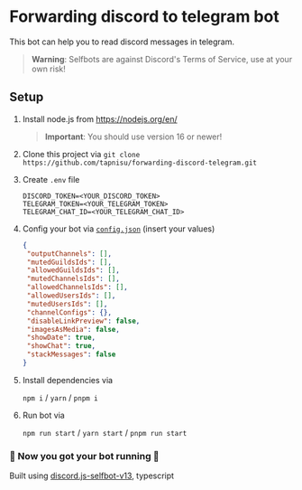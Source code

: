 # Forwarding discord to telegram bot

This bot can help you to read discord messages in telegram.

> **Warning**:
> Selfbots are against Discord's Terms of Service, use at your own risk!

## Setup

1. Install node.js from <https://nodejs.org/en/>

   > **Important**:
   > You should use version 16 or newer!

2. Clone this project via `git clone https://github.com/tapnisu/forwarding-discord-telegram.git`

3. Create `.env` file

   ```env
   DISCORD_TOKEN=<YOUR_DISCORD_TOKEN>
   TELEGRAM_TOKEN=<YOUR_TELEGRAM_TOKEN>
   TELEGRAM_CHAT_ID=<YOUR_TELEGRAM_CHAT_ID>
   ```

4. Config your bot via [`config.json`](сonfig.json) (insert your values)

   ```json
   {
   	"outputChannels": [],
   	"mutedGuildsIds": [],
   	"allowedGuildsIds": [],
   	"mutedChannelsIds": [],
   	"allowedChannelsIds": [],
   	"allowedUsersIds": [],
   	"mutedUsersIds": [],
   	"channelConfigs": {},
   	"disableLinkPreview": false,
   	"imagesAsMedia": false,
   	"showDate": true,
   	"showChat": true,
   	"stackMessages": false
   }
   ```

5. Install dependencies via

   `npm i` / `yarn` / `pnpm i`

6. Run bot via

   `npm run start` / `yarn start` / `pnpm run start`

### 🎉 Now you got your bot running 🎉

Built using [discord.js-selfbot-v13](https://github.com/aiko-chan-ai/discord.js-selfbot-v13), typescript
